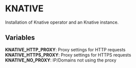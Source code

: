 # KNATIVE

Installation of Knative operator and an Knative instance. 

## Variables

**KNATIVE_HTTP_PROXY**: Proxy settings for HTTP requests
**KNATIVE_HTTPS_PROXY**: Proxy settings for HTTPS requests
**KNATIVE_NO_PROXY**: IP/Domains not using the proxy

